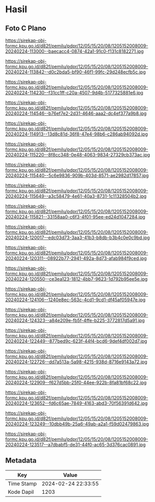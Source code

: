 # Hasil

## Foto C Plano

https://sirekap-obj-formc.kpu.go.id/d82f/pemilu/pdpr/12/05/15/20/08/1205152008009-20240224-113000--baecacc4-0874-42a1-91c0-f131c8182271.jpg

https://sirekap-obj-formc.kpu.go.id/d82f/pemilu/pdpr/12/05/15/20/08/1205152008009-20240224-113842--d0c2bda5-bf90-46f1-99fc-29d248ecfb5c.jpg

https://sirekap-obj-formc.kpu.go.id/d82f/pemilu/pdpr/12/05/15/20/08/1205152008009-20240224-114230--f31cc1ff-c20a-4507-9d4b-5177325881e6.jpg

https://sirekap-obj-formc.kpu.go.id/d82f/pemilu/pdpr/12/05/15/20/08/1205152008009-20240224-114546--b76ef7e2-2d31-4646-aaa2-dc4ef377a9b8.jpg

https://sirekap-obj-formc.kpu.go.id/d82f/pemilu/pdpr/12/05/15/20/08/1205152008009-20240224-114913--13d8c81d-36f8-47e4-98b6-c286ab94092d.jpg

https://sirekap-obj-formc.kpu.go.id/d82f/pemilu/pdpr/12/05/15/20/08/1205152008009-20240224-115220--8f8cc348-0e48-4063-9834-27329cb373ac.jpg

https://sirekap-obj-formc.kpu.go.id/d82f/pemilu/pdpr/12/05/15/20/08/1205152008009-20240224-115440--5c6e9836-909b-403d-8571-ae2982d17857.jpg

https://sirekap-obj-formc.kpu.go.id/d82f/pemilu/pdpr/12/05/15/20/08/1205152008009-20240224-115649--a3c58479-4e61-40a3-8731-1c11328504b2.jpg

https://sirekap-obj-formc.kpu.go.id/d82f/pemilu/pdpr/12/05/15/20/08/1205152008009-20240224-115821--33158aa0-c6f3-4f01-95ee-ed24d1047284.jpg

https://sirekap-obj-formc.kpu.go.id/d82f/pemilu/pdpr/12/05/15/20/08/1205152008009-20240224-120017--edc03d73-3aa3-41b3-b8db-b3b4c0e0c9bd.jpg

https://sirekap-obj-formc.kpu.go.id/d82f/pemilu/pdpr/12/05/15/20/08/1205152008009-20240224-120311--08922b77-2941-492a-8d73-afab984f9ced.jpg

https://sirekap-obj-formc.kpu.go.id/d82f/pemilu/pdpr/12/05/15/20/08/1205152008009-20240224-120550--ce3ea123-1812-4bb7-9623-1d792b95ee5e.jpg

https://sirekap-obj-formc.kpu.go.id/d82f/pemilu/pdpr/12/05/15/20/08/1205152008009-20240224-124106--1240e8ec-563c-4cd1-9cd1-df45af05947e.jpg

https://sirekap-obj-formc.kpu.go.id/d82f/pemilu/pdpr/12/05/15/20/08/1205152008009-20240224-124323--a84e209e-fb5f-4ffe-b225-3772817d5a91.jpg

https://sirekap-obj-formc.kpu.go.id/d82f/pemilu/pdpr/12/05/15/20/08/1205152008009-20240224-122449--877bed9c-623f-44f4-bcd6-9def4df002d7.jpg

https://sirekap-obj-formc.kpu.go.id/d82f/pemilu/pdpr/12/05/15/20/08/1205152008009-20240224-122726--dd7a513a-5a98-4215-938d-8716e9143a72.jpg

https://sirekap-obj-formc.kpu.go.id/d82f/pemilu/pdpr/12/05/15/20/08/1205152008009-20240224-122909--f627d5bb-25f0-44ee-922b-8fa81bf68c22.jpg

https://sirekap-obj-formc.kpu.go.id/d82f/pemilu/pdpr/12/05/15/20/08/1205152008009-20240224-123652--fd6c65ae-7849-4163-abd3-70f56391d642.jpg

https://sirekap-obj-formc.kpu.go.id/d82f/pemilu/pdpr/12/05/15/20/08/1205152008009-20240224-123249--10dbb49b-25a6-49ab-a2a1-f59d02479863.jpg

https://sirekap-obj-formc.kpu.go.id/d82f/pemilu/pdpr/12/05/15/20/08/1205152008009-20240224-123517--a7dbabf5-de31-44f0-ac65-3d376cac0891.jpg


## Metadata

| Key        | Value               |
| ---------- | ------------------- |
| Time Stamp | 2024-02-24 22:33:55 |
| Kode Dapil | 1203                |



